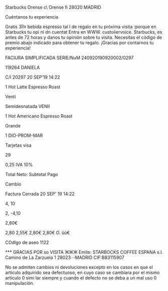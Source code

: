 Starbucks Orense
c\ Orense fi
28020 MADRID

Cuéntanos tu experiencia

Gratis  ٧اآ3 bebida  espresso  tal l  de  regalo
en  tu  próxima  visita
؛porque  en  Starbucks  tu  opi ni dn  cuentat
Entra  en
WWW.  custoíiervoíce. Starbucks, es
antes  de  72  horas  y  danos  tu
opinión  sobre  tu  visita.
Necesitas  el  código  de  premio  abajo
indicado  para  obtener  tu  regalo.
¡Gracias  por  contarnos  tu  experiencia!

FACIURA  SIMPLIFICADA
SERlE/NuM  240920190920002/0297

119264  DANIELA

C/I  20297
20  SEP’19  14:22

1  Hot  Latte  Espresso  Roast

Venti

Semìdesnatada  VENII

1  Hot  Americano  Espresso  Roast

Grande

1  DIO-PROM-MAR

Tarjetas  visa

29

0,25  IVA  10%

Total  Neto:
Subtotal
Pago

Cambio

Factura  Cerrada
20  SEP' 19  14:22

4, 10

2,
-4,10

2,80€

2,80
2,55€
2,80€
2,80€
О.  ũũ€

COdIgo  de  aseo  1122

***  GRACIAS  POR  so  VISITA  ЖЖЖ
Emite:  STARBOCKS  COFFEE  ESPANA  s.l.
Camino  de  La  Zarzuela  1
28023٠-MADRlD  CIF:B83115907

No  se  admiten  cambios  ni  devoluciones
excepto  en  los  casos  en  que  el  articulo
adquirido  sea  defectuoso,  en  cuyo  caso  se
cambiara  por  el  mismo  articulo  0  simi lar
siempre  y  cuando  el  defecto  no  se  deba  a
un  mal  uso  0  manipulación.

